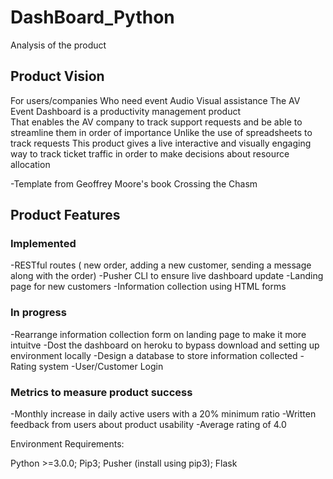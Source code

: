 # DashBoard_Python

Analysis of the product 

## Product Vision
For users/companies 
Who need event Audio Visual assistance
The AV Event Dashboard is a productivity management product  
That enables the AV company to track support requests and be able to streamline them in order of importance
Unlike the use of spreadsheets to track requests
This product gives a live interactive and visually engaging way to track ticket traffic in order to make decisions about resource allocation

-Template from Geoffrey Moore's book Crossing the Chasm

## Product Features

### Implemented
-RESTful routes ( new order, adding a new customer, sending a message along with the order)
-Pusher CLI to ensure live dashboard update
-Landing page for new customers
-Information collection using HTML forms

### In progress
-Rearrange information collection form on landing page to make it more intuitve 
-Dost the dashboard on heroku to bypass download and setting up environment locally
-Design a database to store information collected
-Rating system
-User/Customer Login
### Metrics to measure product success
-Monthly increase in daily active users with a 20% minimum ratio
-Written feedback from users about product usability
-Average rating of 4.0



Environment Requirements:

Python >=3.0.0;
Pip3;
Pusher (install using pip3);
Flask
